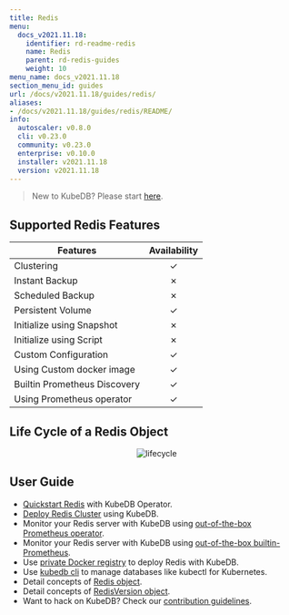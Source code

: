 ```yaml
---
title: Redis
menu:
  docs_v2021.11.18:
    identifier: rd-readme-redis
    name: Redis
    parent: rd-redis-guides
    weight: 10
menu_name: docs_v2021.11.18
section_menu_id: guides
url: /docs/v2021.11.18/guides/redis/
aliases:
- /docs/v2021.11.18/guides/redis/README/
info:
  autoscaler: v0.8.0
  cli: v0.23.0
  community: v0.23.0
  enterprise: v0.10.0
  installer: v2021.11.18
  version: v2021.11.18
---
```


> New to KubeDB? Please start [here](/docs/v2021.11.18/README).

## Supported Redis Features

| Features                     | Availability |
| ---------------------------- | :----------: |
| Clustering                   |   &#10003;   |
| Instant Backup               |   &#10007;   |
| Scheduled Backup             |   &#10007;   |
| Persistent Volume            |   &#10003;   |
| Initialize using Snapshot    |   &#10007;   |
| Initialize using Script      |   &#10007;   |
| Custom Configuration         |   &#10003;   |
| Using Custom docker image    |   &#10003;   |
| Builtin Prometheus Discovery |   &#10003;   |
| Using Prometheus operator    |   &#10003;   |

## Life Cycle of a Redis Object

<p align="center">
  <img alt="lifecycle"  src="/docs/v2021.11.18/images/redis/redis-lifecycle.svg">
</p>

## User Guide

- [Quickstart Redis](/docs/v2021.11.18/guides/redis/quickstart/quickstart) with KubeDB Operator.
- [Deploy Redis Cluster](/docs/v2021.11.18/guides/redis/clustering/redis-cluster) using KubeDB.
- Monitor your Redis server with KubeDB using [out-of-the-box Prometheus operator](/docs/v2021.11.18/guides/redis/monitoring/using-prometheus-operator).
- Monitor your Redis server with KubeDB using [out-of-the-box builtin-Prometheus](/docs/v2021.11.18/guides/redis/monitoring/using-builtin-prometheus).
- Use [private Docker registry](/docs/v2021.11.18/guides/redis/private-registry/using-private-registry) to deploy Redis with KubeDB.
- Use [kubedb cli](/docs/v2021.11.18/guides/redis/cli/cli) to manage databases like kubectl for Kubernetes.
- Detail concepts of [Redis object](/docs/v2021.11.18/guides/redis/concepts/redis).
- Detail concepts of [RedisVersion object](/docs/v2021.11.18/guides/redis/concepts/catalog).
- Want to hack on KubeDB? Check our [contribution guidelines](/docs/v2021.11.18/CONTRIBUTING).
